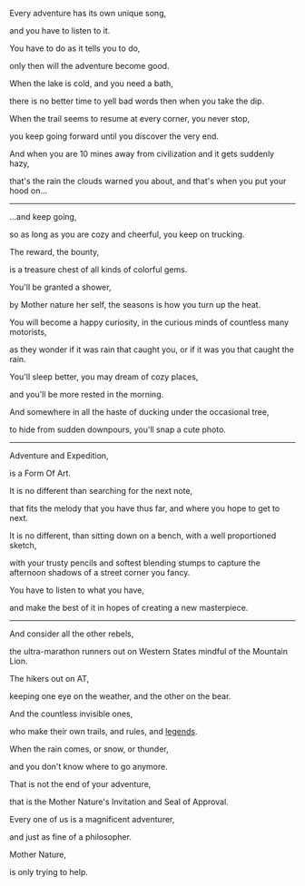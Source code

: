 Every adventure has its own unique song,

and you have to listen to it.

You have to do as it tells you to do,

only then will the adventure become good.

When the lake is cold, and you need a bath,

there is no better time to yell bad words then when you take the dip.

When the trail seems to resume at every corner, you never stop,

you keep going forward until you discover the very end.

And when you are 10 mines away from civilization and it gets suddenly hazy,

that's the rain the clouds warned you about, and that's when you put your hood on...

---

...and keep going,

so as long as you are cozy and cheerful, you keep on trucking.

The reward, the bounty,

is a treasure chest of all kinds of colorful gems.

You'll be granted a shower,

by Mother nature her self, the seasons is how you turn up the heat.

You will become a happy curiosity, in the curious minds of countless many motorists,

as they wonder if it was rain that caught you, or if it was you that caught the rain.

You'll sleep better, you may dream of cozy places,

and you'll be more rested in the morning.

And somewhere in all the haste of ducking under the occasional tree,

to hide from sudden downpours, you'll snap a cute photo.

---

Adventure and Expedition,

is a Form Of Art.

It is no different than searching for the next note,

that fits the melody that you have thus far, and where you hope to get to next.

It is no different, than sitting down on a bench, with a well proportioned sketch,

with your trusty pencils and softest blending stumps to capture the afternoon shadows of a street corner you fancy.

You have to listen to what you have,

and make the best of it in hopes of creating a new masterpiece.

---

And consider all the other rebels,

the ultra-marathon runners out on Western States mindful of the Mountain Lion.

The hikers out on AT,

keeping one eye on the weather, and the other on the bear.

And the countless invisible ones,

who make their own trails, and rules, and [legends](https://www.youtube.com/watch?v=Mwx3RvDWvDM).

When the rain comes, or snow, or thunder,

and you don't know where to go anymore.

That is not the end of your adventure,

that is the Mother Nature's Invitation and Seal of Approval.

Every one of us is a magnificent adventurer,

and just as fine of a philosopher.

Mother Nature,

is only trying to help.
